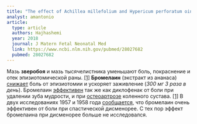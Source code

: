 ```yaml
---
title: "The effect of Achillea millefolium and Hypericum perforatum ointments on episiotomy wound healing in primiparous women"
analyst: amantonio
article:
  type: article
  authors: Hajhashemi
  year: 2018
  journal: J Matern Fetal Neonatal Med
  link: https://www.ncbi.nlm.nih.gov/pubmed/28027682
  pubmed: 28027682
---
```


Мазь **зверобоя** и мазь тысячелистника уменьшают боль, покраснение и отек эпизиотомической раны. [[1]](https://www.ncbi.nlm.nih.gov/pubmed/28216196)
**Бромелаин** (экстракт из ананаса) [снижает](https://www.ncbi.nlm.nih.gov/pubmed/27247780) боль от эпизиотомии и ускоряет заживление (*300 мг 3 раза в день*).
Бромелаин [эффективен](https://www.ncbi.nlm.nih.gov/pubmed/24589242) так же как диклофенак от боли при удалении зуба мудрости, и при [остеоартрозе](https://www.ncbi.nlm.nih.gov/pubmed/27470088) коленного сустава. [[1]](https://www.ncbi.nlm.nih.gov/pubmed/30484910)
В двух исследованиях 1957 и 1958 года [сообщается](https://www.ncbi.nlm.nih.gov/pubmed/13589015), что бромелаин очень эффективен от боли при спастической дисменорее. С тех пор эффект бромелаина при дисменорее больше не исследовался.
